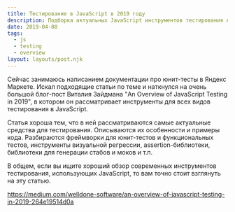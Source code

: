 ```yaml
---
title: Тестирование в JavaScript в 2019 году
description: Подборка актуальных JavaScript инструментов тестирования в 2019 году
date: 2019-04-08
tags:
  - js
  - testing
  - overview
layout: layouts/post.njk
---
```

Сейчас занимаюсь написанием документации про юнит-тесты в Яндекс Маркете. Искал подходящие статьи по теме и наткнулся на очень большой блог-пост Виталия Зайдмана "An Overview of JavaScript Testing in 2019", в котором он рассматривает инструменты для всех видов тестирования в JavaScript.

Статья хороша тем, что в ней рассматриваются самые актуальные средства для тестирования. Описываются их особенности и примеры кода. Разбираются фреймворки для юнит-тестов и функциональных тестов, инструменты визуальной регрессии, assertion-библиотеки, библиотеки для генерации стабов и моков и т.п.

В общем, если вы ищите хороший обзор современных инструментов тестирования, использующих JavaScript, то вам точно стоит взглянуть на эту статью.

https://medium.com/welldone-software/an-overview-of-javascript-testing-in-2019-264e19514d0a 
